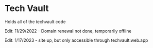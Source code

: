# Tech Vault
Holds all of the techvault code


Edit: 11/29/2022 - Domain renewal not done, temporarily offline



Edit: 1/17/2023 - site up, but only accessible through techvault.web.app
